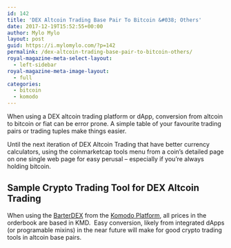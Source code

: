 ```yaml
---
id: 142
title: 'DEX Altcoin Trading Base Pair To Bitcoin &#038; Others'
date: 2017-12-19T15:52:55+00:00
author: Mylo Mylo
layout: post
guid: https://i.mylomylo.com/?p=142
permalink: /dex-altcoin-trading-base-pair-to-bitcoin-others/
royal-magazine-meta-select-layout:
  - left-sidebar
royal-magazine-meta-image-layout:
  - full
categories:
  - bitcoin
  - komodo
---
```

When using a DEX altcoin trading platform or dApp, conversion from altcoin to bitcoin or fiat can be error prone. A simple table of your favourite trading pairs or trading tuples make things easier.

Until the next iteration of DEX Altcoin Trading that have better currency calculators, using the coinmarketcap tools menu from a coin&#8217;s detailed page on one single web page for easy perusal &#8211; especially if you&#8217;re always holding bitcoin.

## Sample Crypto Trading Tool for DEX Altcoin Trading

When using the [BarterDEX](http://barterdex.com) from the [Komodo Platform](http://komodoplatform.com), all prices in the orderbook are based in KMD.  Easy conversion, likely from integrated dApps (or programable mixins) in the near future will make for good crypto trading tools in altcoin base pairs.



<div class="coinmarketcap-currency-widget" data-currency="chips" data-base="KMD" data-secondary="BTC" data-ticker="true" data-rank="false" data-marketcap="true" data-volume="true" data-stats="KMD" data-statsticker="false">
</div>

&nbsp;



<div class="coinmarketcap-currency-widget" data-currency="dogecoin" data-base="KMD" data-secondary="BTC" data-ticker="true" data-rank="false" data-marketcap="true" data-volume="true" data-stats="KMD" data-statsticker="false">
</div>

&nbsp;



<div class="coinmarketcap-currency-widget" data-currency="particl" data-base="KMD" data-secondary="BTC" data-ticker="true" data-rank="false" data-marketcap="true" data-volume="true" data-stats="KMD" data-statsticker="true">
</div>

&nbsp;



<div class="coinmarketcap-currency-widget" data-currency="bitcoin-cash" data-base="KMD" data-secondary="BTC" data-ticker="true" data-rank="false" data-marketcap="true" data-volume="true" data-stats="KMD" data-statsticker="false">
</div>

&nbsp;



<div class="coinmarketcap-currency-widget" data-currency="stellar" data-base="KMD" data-secondary="BTC" data-ticker="true" data-rank="false" data-marketcap="true" data-volume="true" data-stats="KMD" data-statsticker="false">
</div>